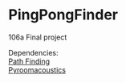 # PingPongFinder
106a Final project

Dependencies: \
[Path Finding](https://github.com/AtsushiSakai/PythonRobotics) \
[Pyroomacoustics](https://github.com/LCAV/pyroomacoustics)

